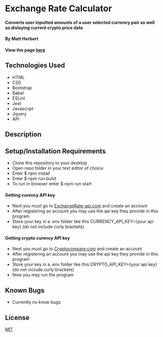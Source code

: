 # Exchange Rate Calculator

#### Converts user inputted amounts of a user selected currency pair as well as dislaying current crypto price data

#### By Matt Herbert

#### View the page [here](https://matth5050.github.io/Exchange_Rate/)

## Technologies Used

* HTML
* CSS
* Bootstrap
* Babel
* ESLint
* Jest
* Javascript
* Jquery
* API

## Description

## Setup/Installation Requirements

* Clone this repository to your desktop
* Open repo folder in your text editor of choice
* Enter $ npm install
* Enter $ npm run build
* To run in browser enter $ npm run start

#### Getting curency API key
* Next you must go to [ExchangeRate-api.com](https://app.exchangerate-api.com/dashboard) and create an account
* After registering an account you may use the api key they provide in this program
* Store your key in a .env folder like this CURRENCY_API_KEY={your api key}  (do not include curly brackets)

#### Getting crypto curency API key
* Next you must go to [Cryptocompare.com](https://min-api.cryptocompare.com/) and create an account
* After registering an account you may use the api key they provide in this program
* Store your key in a .env folder like this CRYPTO_API_KEY={your api key}  (do not include curly brackets)
* Now you may run the program

## Known Bugs

* Currently no know bugs


## License

[MIT](https://opensource.org/osd)

